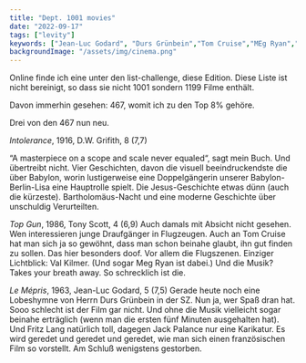 ```yaml
---
title: "Dept. 1001 movies"
date: "2022-09-17"
tags: ["levity"]
keywords: ["Jean-Luc Godard", "Durs Grünbein","Tom Cruise","MEg Ryan","Val Killmer","D.W. Grifith","Tony Scott", "Constance Talmadge"]
backgroundImage: "/assets/img/cinema.png"
---
```

Online finde ich eine unter den list-challenge, diese Edition. Diese Liste ist nicht bereinigt, so dass sie nicht 1001 sondern 1199 Filme enthält.

Davon immerhin gesehen: 467, womit ich zu den Top 8% gehöre.

Drei von den 467 nun neu.

*Intolerance*, 1916, D.W. Grifith, 8 (7,7)

“A masterpiece on a scope and scale never equaled“, sagt mein Buch. Und übertreibt nicht. Vier Geschichten, davon die visuell beeindruckendste die über Babylon, worin lustigerweise eine Doppelgängerin unserer Babylon-Berlin-Lisa eine Hauptrolle spielt. Die Jesus-Geschichte etwas dünn (auch die kürzeste). Bartholomäus-Nacht und eine moderne Geschichte über unschuldig Verurteilten.

*Top Gun*, 1986, Tony Scott, 4 (6,9)
Auch damals mit Absicht nicht gesehen. Wen interessieren junge Draufgänger in Flugzeugen. Auch an Tom Cruise hat man sich ja so gewöhnt, dass man schon beinahe glaubt, ihn gut finden zu sollen.
Das hier besonders doof. Vor allem die Flugszenen. Einziger Lichtblick: Val Kilmer. (Und sogar Meg Ryan ist dabei.) Und die Musik? Takes your breath away. So schrecklich ist die.

*Le Mépris*, 1963, Jean-Luc Godard, 5 (7,5)
Gerade heute noch eine Lobeshymne von Herrn Durs Grünbein in der SZ. Nun ja, wer Spaß dran hat. Sooo schlecht ist der Film gar nicht. Und ohne die Musik vielleicht sogar beinahe erträglich (wenn man die ersten fünf Minuten ausgehalten hat). Und Fritz Lang natürlich toll, dagegen Jack Palance nur eine Karikatur. 
Es wird geredet und geredet und geredet, wie man sich einen französischen Film so vorstellt. Am Schluß wenigstens gestorben.